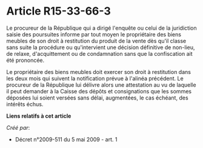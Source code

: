 # Article R15-33-66-3

Le procureur de la République qui a dirigé l'enquête ou celui de la juridiction saisie des poursuites informe par tout moyen
le propriétaire des biens meubles de son droit à restitution du produit de la vente dès qu'il classe sans suite la procédure
ou qu'intervient une décision définitive de non-lieu, de relaxe, d'acquittement ou de condamnation sans que la confiscation
ait été prononcée. 

Le propriétaire des biens meubles doit exercer son droit à restitution dans les deux mois qui suivent la notification prévue
à l'alinéa précédent. Le procureur de la République lui délivre alors une attestation au vu de laquelle il peut demander à la
Caisse des dépôts et consignations que les sommes déposées lui soient versées sans délai, augmentées, le cas échéant, des
intérêts échus.

**Liens relatifs à cet article**

_Créé par_:

  - Décret n°2009-511 du 5 mai 2009 - art. 1
